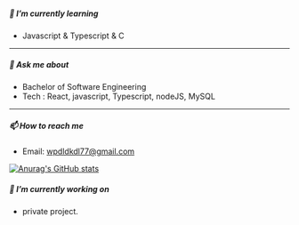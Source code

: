 ##### 🌱 I’m currently learning

- Javascript & Typescript & C
<!-- 
[![Top Langs](https://github-readme-stats.vercel.app/api/top-langs/?username=kth2624&layout=compact&theme=radical)](https://github.com/kth2624/github-readme-stats)
- Algorithms with Javascript.

[![Solved.ac](http://mazassumnida.wtf/api/generate_badge?boj=phila1)](https://solved.ac/phila1)
- Refactoring method.
 -->
***

##### 💬 Ask me about

- Bachelor of Software Engineering
- Tech : React, javascript, Typescript, nodeJS, MySQL

***

##### 📫 How to reach me

- Email: wpdldkdl77@gmail.com

[![Anurag's GitHub stats](https://github-readme-stats.vercel.app/api?username=kth2624&show_icons=true&theme=radical)](https://github.com/anuraghazra/github-readme-stats)

##### 🔭 I’m currently working on
- private project.
<!-- - [진행할 프로젝트](https://bubbly-bone-3ef.notion.site/Project-List-4dd52ba970134d778b3182a0c39a0ce7) -->
